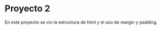 <h1 aling="left"> Proyecto 2</h1>


<p aling="left">En este proyecto se vio la estructura de html y el uso de margin y padding.<p>